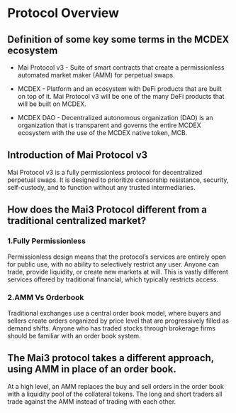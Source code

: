# Protocol Overview

## Definition of some key some terms in the MCDEX ecosystem

- Mai Protocol v3 - Suite of smart contracts that create a permissionless automated market maker (AMM) for perpetual swaps.

- MCDEX - Platform and an ecosystem with DeFi products that are built on top of it. Mai Protocol v3 will be one of the many DeFi products that will be built on MCDEX.

- MCDEX DAO - Decentralized autonomous organization (DAO) is an organization that is transparent and governs the entire MCDEX ecosystem with the use of the MCDEX native token, MCB.

## Introduction of Mai Protocol v3

Mai Protocol v3 is a fully permissionless protocol for decentralized perpetual swaps. It is designed to prioritize censorship resistance, security, self-custody, and to function without any trusted intermediaries.

## How does the Mai3 Protocol different from a traditional centralized market?

### 1.Fully Permissionless

Permissionless design means that the protocol’s services are entirely open for public use, with no ability to selectively restrict any user. Anyone can trade, provide liquidity, or create new markets at will. This is vastly different services offered by traditional financial, which typically restricts access.

### 2.AMM Vs Orderbook

Traditional exchanges use a central order book model, where buyers and sellers create orders organized by price level that are progressively filled as demand shifts. Anyone who has traded stocks through brokerage firms should be familiar with an order book system.

## The Mai3 protocol takes a different approach, using AMM in place of an order book.

At a high level, an AMM replaces the buy and sell orders in the order book with a liquidity pool of the collateral tokens. The long and short traders all trade against the AMM instead of trading with each other.